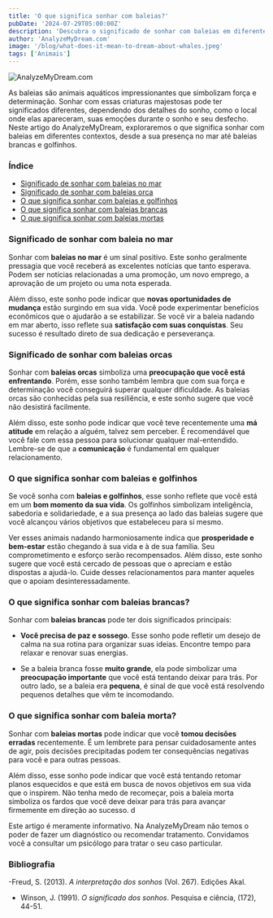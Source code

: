 ```yaml
---
title: 'O que significa sonhar com baleias?'
pubDate: '2024-07-29T05:00:00Z'
description: 'Descubra o significado de sonhar com baleias em diferentes contextos e o que seu subconsciente pode estar tentando comunicar a você.'
author: 'AnalyzeMyDream.com'
image: '/blog/what-does-it-mean-to-dream-about-whales.jpeg'
tags: ['Animais']
---
```


![AnalyzeMyDream.com](/blog/what-does-it-mean-to-dream-about-whales.jpeg)

As baleias são animais aquáticos impressionantes que simbolizam força e determinação. Sonhar com essas criaturas majestosas pode ter significados diferentes, dependendo dos detalhes do sonho, como o local onde elas apareceram, suas emoções durante o sonho e seu desfecho. Neste artigo do AnalyzeMyDream, exploraremos o que significa sonhar com baleias em diferentes contextos, desde a sua presença no mar até baleias brancas e golfinhos.

### Índice

- [Significado de sonhar com baleias no mar](#significado-de-sonhar-com-baleias-no-mar)
- [Significado de sonhar com baleias orca](#significado-de-sonhar-com-baleias-orca)
- [O que significa sonhar com baleias e golfinhos](#o-que-significa-sonhar-com-baleias-e-golfinhos)
- [O que significa sonhar com baleias brancas](#o-que-significa-sonhar-com-baleias-brancas)
- [O que significa sonhar com baleias mortas](#o-que-significa-sonhar-com-baleias-mortas)

### Significado de sonhar com baleia no mar

Sonhar com **baleias no mar** é um sinal positivo. Este sonho geralmente pressagia que você receberá as excelentes notícias que tanto esperava. Podem ser notícias relacionadas a uma promoção, um novo emprego, a aprovação de um projeto ou uma nota esperada. 

Além disso, este sonho pode indicar que **novas oportunidades de mudança** estão surgindo em sua vida. Você pode experimentar benefícios econômicos que o ajudarão a se estabilizar. Se você vir a baleia nadando em mar aberto, isso reflete sua **satisfação com suas conquistas**. Seu sucesso é resultado direto de sua dedicação e perseverança. 

### Significado de sonhar com baleias orcas

Sonhar com **baleias orcas** simboliza uma **preocupação que você está enfrentando**. Porém, esse sonho também lembra que com sua força e determinação você conseguirá superar qualquer dificuldade. As baleias orcas são conhecidas pela sua resiliência, e este sonho sugere que você não desistirá facilmente. 

Além disso, este sonho pode indicar que você teve recentemente uma **má atitude** em relação a alguém, talvez sem perceber. É recomendável que você fale com essa pessoa para solucionar qualquer mal-entendido. Lembre-se de que a **comunicação** é fundamental em qualquer relacionamento. 

### O que significa sonhar com baleias e golfinhos

Se você sonha com **baleias e golfinhos**, esse sonho reflete que você está em um **bom momento da sua vida**. Os golfinhos simbolizam inteligência, sabedoria e solidariedade, e a sua presença ao lado das baleias sugere que você alcançou vários objetivos que estabeleceu para si mesmo.

Ver esses animais nadando harmoniosamente indica que **prosperidade e bem-estar** estão chegando à sua vida e à de sua família. Seu comprometimento e esforço serão recompensados. Além disso, este sonho sugere que você está cercado de pessoas que o apreciam e estão dispostas a ajudá-lo. Cuide desses relacionamentos para manter aqueles que o apoiam desinteressadamente. 

### O que significa sonhar com baleias brancas?

Sonhar com **baleias brancas** pode ter dois significados principais:

- **Você precisa de paz e sossego**. Esse sonho pode refletir um desejo de calma na sua rotina para organizar suas ideias. Encontre tempo para relaxar e renovar suas energias. 

- Se a baleia branca fosse **muito grande**, ela pode simbolizar uma **preocupação importante** que você está tentando deixar para trás. Por outro lado, se a baleia era **pequena**, é sinal de que você está resolvendo pequenos detalhes que vêm te incomodando.

### O que significa sonhar com baleia morta?

Sonhar com **baleias mortas** pode indicar que você **tomou decisões erradas** recentemente. É um lembrete para pensar cuidadosamente antes de agir, pois decisões precipitadas podem ter consequências negativas para você e para outras pessoas.

Além disso, esse sonho pode indicar que você está tentando retomar planos esquecidos e que está em busca de novos objetivos em sua vida que o inspirem. Não tenha medo de recomeçar, pois a baleia morta simboliza os fardos que você deve deixar para trás para avançar firmemente em direção ao sucesso. d

Este artigo é meramente informativo. Na AnalyzeMyDream não temos o poder de fazer um diagnóstico ou recomendar tratamento. Convidamos você a consultar um psicólogo para tratar o seu caso particular.

### Bibliografia

-Freud, S. (2013). *A interpretação dos sonhos* (Vol. 267). Edições Akal.
- Winson, J. (1991). *O significado dos sonhos*. Pesquisa e ciência, (172), 44-51.